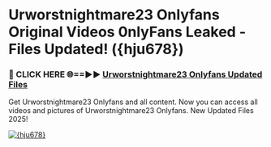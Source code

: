 # Urworstnightmare23 Onlyfans Original Videos 0nlyFans Leaked - Files Updated! ({hju678})

<h3>🔴 CLICK HERE 🌐==►► <a href="https://tinyurl.com/ms9xzufz" rel="nofollow">Urworstnightmare23 Onlyfans Updated Files</a></h3>

Get Urworstnightmare23 Onlyfans and all content. Now you can access all videos and pictures of Urworstnightmare23 Onlyfans. New Updated Files 2025!

[![{hju678}](https://i.imgur.com/PQ7UWWw.gif)](https://tinyurl.com/ms9xzufz)